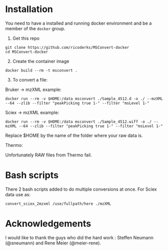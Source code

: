 # Installation

You need to have a installed and running docker environment and be a member of the `docker` group.

1. Get this repo

```
git clone https://github.com/ricoderks/MSConvert-docker
cd MSConvert-docker
```

2. Create the container image

```
docker build --rm -t msconvert .
```

3. To convert a file:

Bruker -> mzXML example:

`docker run --rm -v $HOME:/data msconvert ./Sample_4512.d -o ./ --mzXML --64 --zlib --filter "peakPicking true 1-" --filter "msLevel 1-"`

Sciex -> mzXML example:

`docker run --rm -v $HOME:/data msconvert ./Sample_4512.wiff -o ./ --mzXML --64 --zlib --filter "peakPicking true 1-" --filter "msLevel 1-"`

Replace $HOME by the name of the folder where your raw data is.

Thermo:

Unfortunately RAW files from Thermo fail.

# Bash scripts

There 2 bash scripts added to do multiple conversions at once. For Sciex data use as:

`convert_sciex_2mzxml /use/fullpath/here ./mzXML`

# Acknowledgements

I would like to thank the guys who did the hard work : Steffen Neumann (@sneumann) and Rene Meier (@meier-rene). 
